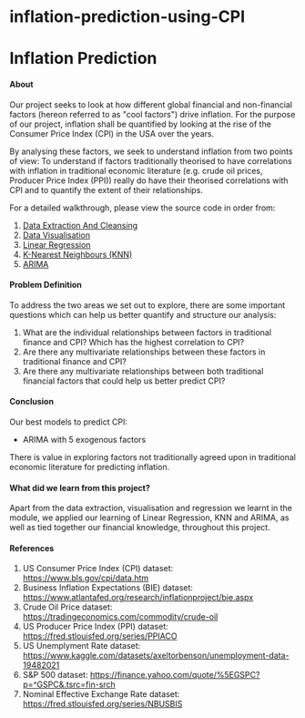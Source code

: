 # inflation-prediction-using-CPI

# Inflation Prediction

#### About
Our project seeks to look at how different global financial and non-financial factors (hereon referred to as "cool factors") drive inflation. For the purpose of our project, inflation shall be quantified by looking at the rise of the Consumer Price Index (CPI) in the USA over the years.

By analysing these factors, we seek to understand inflation from two points of view:
To understand if factors traditionally theorised to have correlations with inflation in traditional economic literature (e.g. crude oil prices, Producer Price Index (PPI)) really do have their theorised correlations with CPI and to quantify the extent of their relationships.


For a detailed walkthrough, please view the source code in order from:
1. [Data Extraction And Cleansing](https://github.com/senrajah/inflation-prediction-using-CPI/blob/main/1.DataExtractionAndCleansing.ipynb)
2. [Data Visualisation](https://github.com/senrajah/inflation-prediction-using-CPI/blob/main/2.DataVisualization.ipynb)
3. [Linear Regression](https://github.com/senrajah/inflation-prediction-using-CPI/blob/main/3.LinearRegression.ipynb)
4. [K-Nearest Neighbours (KNN)](https://github.com/senrajah/inflation-prediction-using-CPI/blob/main/4.KNN.ipynb)
5. [ARIMA](https://github.com/senrajah/inflation-prediction-using-CPI/blob/main/5.ARIMA.ipynb)


#### Problem Definition
To address the two areas we set out to explore, there are some important questions which can help us better quantify and structure our analysis:
1. What are the individual relationships between factors in traditional finance and CPI? Which has the highest correlation to CPI?
2. Are there any multivariate relationships between these factors in traditional finance and CPI?
3. Are there any multivariate relationships between both traditional financial factors that could help us better predict CPI?

#### Conclusion
Our best models to predict CPI:
- ARIMA with 5 exogenous factors

There is value in exploring factors not traditionally agreed upon in traditional economic literature for predicting inflation.

#### What did we learn from this project?
Apart from the data extraction, visualisation and regression we learnt in the module, we applied our learning of Linear Regression, KNN and ARIMA, as well as tied together our financial knowledge, throughout this project.

#### References
1. US Consumer Price Index (CPI) dataset: https://www.bls.gov/cpi/data.htm
2. Business Inflation Expectations (BIE) dataset: https://www.atlantafed.org/research/inflationproject/bie.aspx
3. Crude Oil Price dataset: https://tradingeconomics.com/commodity/crude-oil
4. US Producer Price Index (PPI) dataset: https://fred.stlouisfed.org/series/PPIACO
5. US Unemplyment Rate dataset: https://www.kaggle.com/datasets/axeltorbenson/unemployment-data-19482021
6. S&P 500 dataset: https://finance.yahoo.com/quote/%5EGSPC?p=^GSPC&.tsrc=fin-srch
7. Nominal Effective Exchange Rate dataset: https://fred.stlouisfed.org/series/NBUSBIS

